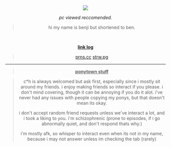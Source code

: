 <div align="center">



<h1 align="center"> </h1>


<br />



<img src="https://komarev.com/ghpvc/?username=artfufu&base=7906&color=grey&label=CoolPeople">

*pc viewed reccomended.*

 > hi my name is benji but shortened to ben.



<br>

<ins>**link log**</ins>

> [prns.cc](https://pronouns.cc/@shedletskying) [strw.pg](https://dandyfield.straw.page/)



***
> <ins>**ponytown stuff**</ins>

> c*h is always welcomed but ask first, especially since i mostly sit around my friends. i enjoy making friends so interact if you please. i don't mind covering, though it can be annoying if you do it alot. i've never had any issues with people copying my ponys, but that doesn't mean its okay.
>
> i don't accept random friend requests unless we've interact a lot, and i took a liking to you. i'm schizophrenic (prone to episodes, if i go abnormally quiet, and don't respond thats why.)
>
> i'm mostly afk, so whisper to interact even when its not in my name, because i may not answer unless im checking the tab (rarely)
> 




